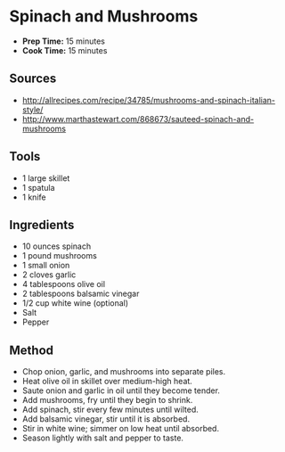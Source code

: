 # Spinach and Mushrooms

- **Prep Time:** 15 minutes
- **Cook Time:** 15 minutes

## Sources

- http://allrecipes.com/recipe/34785/mushrooms-and-spinach-italian-style/
- http://www.marthastewart.com/868673/sauteed-spinach-and-mushrooms

## Tools

- 1 large skillet
- 1 spatula
- 1 knife

## Ingredients

- 10 ounces spinach
- 1 pound mushrooms
- 1 small onion
- 2 cloves garlic
- 4 tablespoons olive oil
- 2 tablespoons balsamic vinegar
- 1/2 cup white wine (optional)
- Salt
- Pepper

## Method

- Chop onion, garlic, and mushrooms into separate piles.
- Heat olive oil in skillet over medium-high heat.
- Saute onion and garlic in oil until they become tender.
- Add mushrooms, fry until they begin to shrink.
- Add spinach, stir every few minutes until wilted.
- Add balsamic vinegar, stir until it is absorbed.
- Stir in white wine; simmer on low heat until absorbed.
- Season lightly with salt and pepper to taste.
